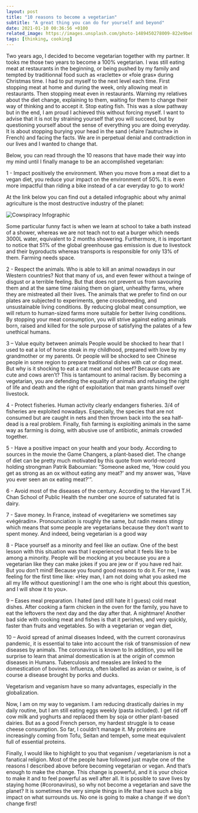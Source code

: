 ```yaml
---
layout: post
title: "10 reasons to become a vegetarian"
subtitle: "A great thing you can do for yourself and beyond"
date: 2021-01-10 00:36:56 +0100
related_image: https://images.unsplash.com/photo-1489450278009-822e9be04dff?ixlib=rb-1.2.1&ixid=MXwxMjA3fDB8MHxwaG90by1wYWdlfHx8fGVufDB8fHw%3D&auto=format&fit=crop&w=1352&q=80
tags: [thinking, cooking]
---
```


Two years ago, I decided to become vegetarian together with my partner. It tooks me those two years to become a 100% vegetarian. I was still eating meat at restaurants in the beginning, or being pushed by my family and tempted by traditionnal food such as «raclette» or «foie gras» during Christmas time. I had to put myself to the next level each time. First stopping meat at home and during the week, only allowing meat in restaurants. Then stopping meat even in restaurants. Warning my relatives about the diet change, explaining to them, waiting for them to change their way of thinking and to accept it. Stop eating fish.
This was a slow pathway but in the end, I am proud I achieved this without forcing myself. I want to advise that it is not by straining yourself that you will succeed, but by questioning yourself about the sense of everything you are doing everyday. It is about stopping burying your head in the sand («faire l’autruche» in French) and facing the facts. We are in perpetual denial and contradiction in our lives and I wanted to change that.

Below, you can read through the 10 reasons that have made their way into my mind until I finally manage to be an accomplished vegetarian:

1 - Impact positively the environment.
When you move from a meat diet to a vegan diet, you reduce your impact on the environment of 50%. It is even more impactful than riding a bike instead of a car everyday to go to work!

At the link below you can find out a detailed infographic about why animal agriculture is the most destructive industry of the planet:

![Cowspiracy Infographic](https://static1.squarespace.com/static/544dc5a1e4b07e8995e3effa/t/54e4d927e4b0aaf066abfcf0/1424283943008/Cowspiracy-Infographic-Metric.png)

Some particular funny fact is when we learn at school to take a bath instead of a shower, whereas we are not teach not to eat a burger which needs 3000L water, equivalent to 2 months showering. Furthermore, it is important to notice that 51% of the global greenhouse gas emission is due to livestock and their byproducts whereas transports is responsible for only 13% of them. Farming needs space.

2 - Respect the animals.
Who is able to kill an animal nowadays in our Western countries? Not that many of us, and even fewer without a twinge of disgust or a terrible feeling. But that does not prevent us from savouring them and at the same time raising them on giant, unhealthy farms, where they are mistreated all their lives. The animals that we prefer to find on our plates are subjected to experiments, gene crossbreeding, and unsustainable living conditions. By reducing global meat consumption, we will return to human-sized farms more suitable for better living conditions. By stopping your meat consumption, you will strive against eating animals born, raised and killed for the sole purpose of satisfying the palates of a few unethical humans.

3 – Value equity between animals
People would be shocked to hear that I used to eat a lot of horse steak in my childhood, prepared with love by my grandmother or my parents. Or people will be shocked to see Chinese people in some region to prepare traditional dishes with cat or dog meat. But why is it shocking to eat a cat meat and not beef? Because cats are cute and cows aren’t? This is tantamount to animal racism. By becoming a vegetarian, you are defending the equality of animals and refusing the right of life and death and the right of exploitation that man grants himself over livestock.

4 - Protect fisheries.
Human activity clearly endangers fisheries. 3/4 of fisheries are exploited nowadays. Especially, the species that are not consumed but are caught in nets and then thrown back into the sea half-dead is a real problem. Finally, fish farming is exploiting animals in the same way as farming is doing, with abusive use of antibiotic, animals crowded together.

5 - Have a positive impact on your health and your body.
According to sources in the movie the Game Changers, a plant-based diet.
The change of diet can be pretty much motivated by this quote from world-record holding strongman Patrik Baboumian: "Someone asked me, 'How could you get as strong as an ox without eating any meat?' and my answer was, 'Have you ever seen an ox eating meat?'”.

6 - Avoid most of the diseases of the century.
According to the Harvard T.H. Chan School of Public Health the number one source of saturated fat is dairy.

7 - Save money.
In France, instead of «vegétarien» we sometimes say «végéradin». Pronounciation is roughly the same, but radin means stingy which means that some people are vegetarians because they don’t want to spent money. And indeed, being vegetarian is a good way

8 - Place yourself as a minority and feel like an outlaw.
One of the best lesson with this situation was that I experienced what it feels like to be among a minority. People will be mocking at you because you are a vegetarian like they can make jokes if you are jew or if you have red hair. But you don’t mind! Because you found good reasons to do it. For me, I was feeling for the first time like: «Hey man, I am not doing what you asked me all my life without questioning! I am the one who is right about this question, and I will show it to you».

9 – Eases meal preparation.
I hated (and still hate it I guess) cold meat dishes. After cooking a farm chicken in the oven for the family, you have to eat the leftovers the next day and the day after that. A nightmare! Another bad side with cooking meat and fishes is that it perishes, and very quickly, faster than fruits and vegetables. So with a vegetarian or vegan diet,

10 – Avoid spread of animal diseases
Indeed, with the current coronavirus pandemic, it is essential to take into account the risk of transmission of new diseases by animals. The coronavirus is known to In addition, you will be surprise to learn that animal domestication is at the origin of common diseases in Humans. Tuberculosis and measles are linked to the domestication of bovines. Influenza, often labelled as avian or swine, is of course a disease brought by porks and ducks.

Vegetarism and veganism have so many advantages, especially in the globalization.

Now, I am on my way to veganism. I am reducing drastically dairies in my daily routine, but I am still eating eggs weekly (pasta included). I get rid off cow milk and yoghurts and replaced them by soja or other plant-based dairies. But as a good French person, my hardest struggle is to cease cheese consumption. So far, I couldn’t manage it. My proteins are increasingly coming from Tofu, Seitan and tempeh, some meat equivalent full of essential proteins.

Finally, I would like to highlight to you that veganism / vegetarianism is not a fanatical religion. Most of the people have followed just maybe one of the reasons I described above before becoming vegetarian or vegan. And that’s enough to make the change. This change is powerful, and it is your choice to make it and to feel powerful as well after all. It is possible to save lives by staying home (#coronavirus), so why not become a vegetarian and save the planet? It is sometimes the very simple things in life that have such a big impact on what surrounds us. No one is going to make a change if we don't change first!
